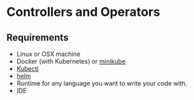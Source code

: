 # Controllers and Operators

## Requirements

* Linux or OSX machine
* Docker (with Kubernetes) or [minikube](https://kubernetes.io/docs/setup/minikube/)
* [Kubectl](https://kubernetes.io/docs/tasks/tools/install-kubectl/)
* [helm](https://github.com/helm/helm)
* Runtime for any language you want to write your code with.
* IDE
